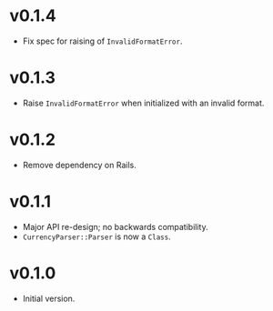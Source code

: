 # v0.1.4

* Fix spec for raising of `InvalidFormatError`.


# v0.1.3

* Raise `InvalidFormatError` when initialized with an invalid format.

# v0.1.2

* Remove dependency on Rails.

# v0.1.1

* Major API re-design; no backwards compatibility.
* `CurrencyParser::Parser` is now a `Class`.

# v0.1.0

* Initial version.
